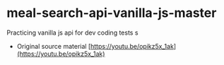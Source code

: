 # meal-search-api-vanilla-js-master

Practicing vanilla js api for dev coding tests
s
- Original source material [https://youtu.be/opikz5x_1ak](https://youtu.be/opikz5x_1ak)